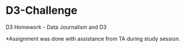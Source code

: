 # D3-Challenge
D3 Homework - Data Journalism and D3

*Assignment was done with assistance from TA during study session.